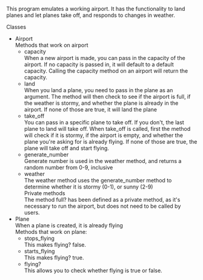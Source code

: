 This program emulates a working airport. It has the functionality to land planes and let planes take off, and responds to changes in weather.

Classes<br/>
  - Airport<br/>
   Methods that work on airport<br/>
    - capacity<br/>
      When a new airport is made, you can pass in the capacity of the airport.
      If no capacity is passed in, it will default to a default capacity. Calling the capacity method on an airport will return the capacity.<br/>
    - land<br/>
      When you land a plane, you need to pass in the plane as an argument.
      The method will then check to see if the airport is full, if the weather is stormy, and whether the plane is already in the airport.
      If none of those are true, it will land the plane<br/>
    - take_off<br/>
      You can pass in a specific plane to take off. If you don't, the last plane to land will take off. 
      When take_off is called, first the method will check if it is stormy, if the airport is empty, and whether the plane you're asking for is already flying.
      If none of those are true, the plane will take off and start flying.<br/>
     - generate_number<br/>
      Generate number is used in the weather method, and returns a random number from 0-9, inclusive<br/>
     - weather<br/>
      The weather method uses the generate_number method to determine whether it is stormy (0-1), or sunny (2-9)<br/>
      Private methods<br/>
      The method full? has been defined as a private method, as it's necessary to run the airport, but does not need to be called by users.<br/>
  - Plane<br/>
    When a plane is created, it is already flying<br/>
    Methods that work on plane:<br/>
      - stops_flying<br/>
        This makes flying? false.<br/>
      - starts_flying<br/>
        This makes flying? true.<br/>
      - flying?<br/>
        This allows you to check whether flying is true or false.<br/>
    
      